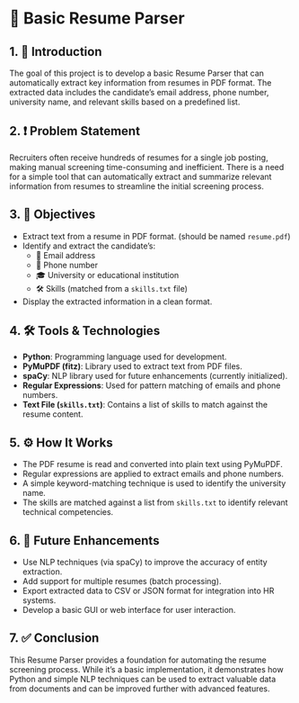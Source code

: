 # 📄 Basic Resume Parser

## 1. 📌 Introduction  
The goal of this project is to develop a basic Resume Parser that can automatically extract key information from resumes in PDF format. The extracted data includes the candidate’s email address, phone number, university name, and relevant skills based on a predefined list.

## 2. ❗ Problem Statement  
Recruiters often receive hundreds of resumes for a single job posting, making manual screening time-consuming and inefficient. There is a need for a simple tool that can automatically extract and summarize relevant information from resumes to streamline the initial screening process.

## 3. 🎯 Objectives  
- Extract text from a resume in PDF format. (should be named `resume.pdf`)  
- Identify and extract the candidate’s:  
  - 📧 Email address  
  - 📱 Phone number  
  - 🎓 University or educational institution  
  - 🛠️ Skills (matched from a `skills.txt` file)  
- Display the extracted information in a clean format.

## 4. 🛠️ Tools & Technologies  
- **Python**: Programming language used for development.  
- **PyMuPDF (fitz)**: Library used to extract text from PDF files.  
- **spaCy**: NLP library used for future enhancements (currently initialized).  
- **Regular Expressions**: Used for pattern matching of emails and phone numbers.  
- **Text File (`skills.txt`)**: Contains a list of skills to match against the resume content.

## 5. ⚙️ How It Works  
- The PDF resume is read and converted into plain text using PyMuPDF.  
- Regular expressions are applied to extract emails and phone numbers.  
- A simple keyword-matching technique is used to identify the university name.  
- The skills are matched against a list from `skills.txt` to identify relevant technical competencies.

## 6. 🚀 Future Enhancements  
- Use NLP techniques (via spaCy) to improve the accuracy of entity extraction.  
- Add support for multiple resumes (batch processing).  
- Export extracted data to CSV or JSON format for integration into HR systems.  
- Develop a basic GUI or web interface for user interaction.

## 7. ✅ Conclusion  
This Resume Parser provides a foundation for automating the resume screening process. While it’s a basic implementation, it demonstrates how Python and simple NLP techniques can be used to extract valuable data from documents and can be improved further with advanced features.
